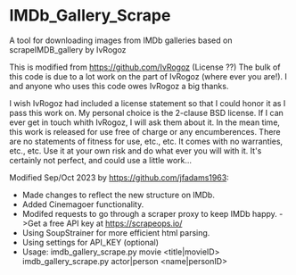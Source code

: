 # IMDb_Gallery_Scrape
A tool for downloading images from IMDb galleries based on scrapeIMDB_gallery by IvRogoz

 This is modified from https://github.com/IvRogoz
 (License ??)
 The bulk of this code is due to a lot work on the part of
 IvRogoz (where ever you are!). I and anyone who uses this code
 owes IvRogoz a big thanks.

 I wish IvRogoz had included a license statement so that I could
 honor it as I pass this work on. My personal choice is the
 2-clause BSD license. If I can ever get in touch whith IvRogoz, I
 will ask them about it. In the mean time, this work is released
 for use free of charge or any encumberences. There are no statements
 of fitness for use, etc., etc. It comes with no warranties, etc.,
 etc. Use it at your own risk and do what ever you will with it.
 It's certainly not perfect, and could use a little work...
 
 Modified  Sep/Oct 2023 by https://github.com/jfadams1963:
 + Made changes to reflect the new structure on IMDb.
 + Added Cinemagoer functionality.
 + Modifed requests to go through a scraper proxy to keep IMDb happy.
   ->Get a free API key at https://scrapeops.io/
 + Using SoupStrainer for more efficient html parsing.
 + Using settings for API_KEY (optional)
 + Usage:
     imdb_gallery_scrape.py movie <title|movieID>
     imdb_gallery_scrape.py actor|person <name|personID>
